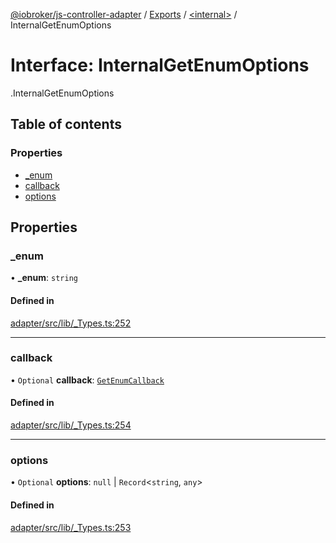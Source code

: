 [@iobroker/js-controller-adapter](../README.md) / [Exports](../modules.md) / [<internal\>](../modules/internal_.md) / InternalGetEnumOptions

# Interface: InternalGetEnumOptions

[<internal>](../modules/internal_.md).InternalGetEnumOptions

## Table of contents

### Properties

- [\_enum](internal_.InternalGetEnumOptions.md#_enum)
- [callback](internal_.InternalGetEnumOptions.md#callback)
- [options](internal_.InternalGetEnumOptions.md#options)

## Properties

### \_enum

• **\_enum**: `string`

#### Defined in

[adapter/src/lib/_Types.ts:252](https://github.com/ioBroker/ioBroker.js-controller/blob/9100afbd/packages/adapter/src/lib/_Types.ts#L252)

___

### callback

• `Optional` **callback**: [`GetEnumCallback`](../modules/internal_.md#getenumcallback)

#### Defined in

[adapter/src/lib/_Types.ts:254](https://github.com/ioBroker/ioBroker.js-controller/blob/9100afbd/packages/adapter/src/lib/_Types.ts#L254)

___

### options

• `Optional` **options**: ``null`` \| `Record`<`string`, `any`\>

#### Defined in

[adapter/src/lib/_Types.ts:253](https://github.com/ioBroker/ioBroker.js-controller/blob/9100afbd/packages/adapter/src/lib/_Types.ts#L253)
